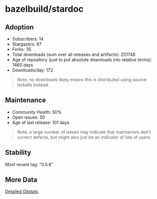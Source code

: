 # bazelbuild/stardoc

## Adoption

- Subscribers: 14
- Stargazers: 87
- Forks: 35
- Total downloads (sum over all releases and artifacts): 251748
- Age of repository (just to put absolute downloads into relative terms): 1460 days
- Downloads/day: 172

> Note, no downloads likely means this is distributed using source tarballs instead.

## Maintenance

- Community Health: 50%
- Open issues: 50
- Age of last release: 101 days

> Note, a large number of issues may indicate that maintainers don't correct defects, but might also
> just be an indicator of lots of users.

## Stability

Most recent tag: "0.5.6"

## More Data

[Detailed Gitstats](/bazel-catalog/gitstats/bazelbuild/stardoc)

